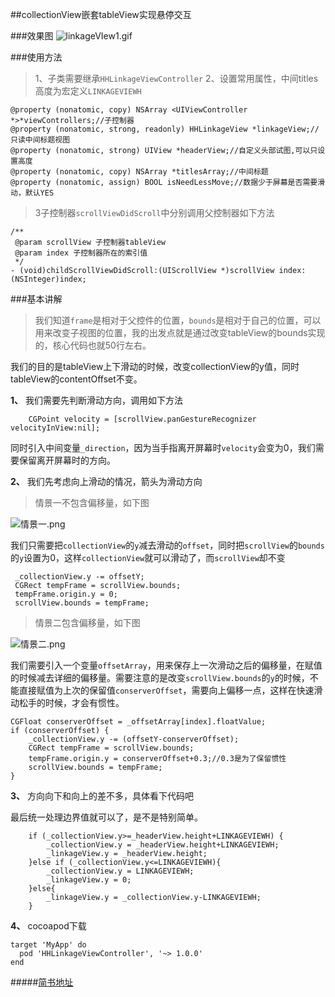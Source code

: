 



##collectionView嵌套tableView实现悬停交互

###效果图
![linkageVIew1.gif](https://upload-images.jianshu.io/upload_images/1801563-3740cfc0ed1d2f37.gif?imageMogr2/auto-orient/strip)

###使用方法
>1、子类需要继承`HHLinkageViewController`
>2、设置常用属性，中间titles高度为宏定义`LINKAGEVIEWH`

```objc
@property (nonatomic, copy) NSArray <UIViewController *>*viewControllers;//子控制器
@property (nonatomic, strong, readonly) HHLinkageView *linkageView;//只读中间标题视图
@property (nonatomic, strong) UIView *headerView;//自定义头部试图,可以只设置高度
@property (nonatomic, copy) NSArray *titlesArray;//中间标题
@property (nonatomic, assign) BOOL isNeedLessMove;//数据少于屏幕是否需要滑动，默认YES
```
>3子控制器`scrollViewDidScroll`中分别调用父控制器如下方法

```objc
/**
 @param scrollView 子控制器tableView
 @param index 子控制器所在的索引值
 */
- (void)childScrollViewDidScroll:(UIScrollView *)scrollView index:(NSInteger)index;

```

###基本讲解
   > 我们知道`frame`是相对于父控件的位置，`bounds`是相对于自己的位置，可以用来改变子视图的位置，我的出发点就是通过改变tableView的bounds实现的，核心代码也就50行左右。
   
我们的目的是tableView上下滑动的时候，改变collectionView的y值，同时tableView的contentOffset不变。

**1、** 我们需要先判断滑动方向，调用如下方法

```objc
    CGPoint velocity = [scrollView.panGestureRecognizer velocityInView:nil];
```
同时引入中间变量`_direction`，因为当手指离开屏幕时`velocity`会变为0，我们需要保留离开屏幕时的方向。

**2、** 我们先考虑向上滑动的情况，箭头为滑动方向

>情景一不包含偏移量，如下图

![情景一.png](https://upload-images.jianshu.io/upload_images/1801563-bad701df5368a8cd.png?imageMogr2/auto-orient/strip%7CimageView2/2/w/1240)

我们只需要把`collectionView`的`y`减去滑动的`offset`，同时把`scrollView`的`bounds`的`y`设置为0，这样`collectionView`就可以滑动了，而`scrollView`却不变

```objc
 _collectionView.y -= offsetY;
 CGRect tempFrame = scrollView.bounds;
 tempFrame.origin.y = 0;
 scrollView.bounds = tempFrame;
```

>情景二包含偏移量，如下图

![情景二.png](https://upload-images.jianshu.io/upload_images/1801563-1d9f9cfdcacb529f.png?imageMogr2/auto-orient/strip%7CimageView2/2/w/1240)

我们需要引入一个变量`offsetArray`，用来保存上一次滑动之后的偏移量，在赋值的时候减去详细的偏移量。需要注意的是改变`scrollView.bounds`的`y`的时候，不能直接赋值为上次的保留值`conserverOffset`，需要向上偏移一点，这样在快速滑动松手的时候，才会有惯性。
    
```objc
CGFloat conserverOffset = _offsetArray[index].floatValue;
if (conserverOffset) {
    _collectionView.y -= (offsetY-conserverOffset);
    CGRect tempFrame = scrollView.bounds;
    tempFrame.origin.y = conserverOffset+0.3;//0.3是为了保留惯性
    scrollView.bounds = tempFrame;
}
```
**3、** 方向向下和向上的差不多，具体看下代码吧

最后统一处理边界值就可以了，是不是特别简单。

```objc
    if (_collectionView.y>=_headerView.height+LINKAGEVIEWH) {
        _collectionView.y = _headerView.height+LINKAGEVIEWH;
        _linkageView.y = _headerView.height;
    }else if (_collectionView.y<=LINKAGEVIEWH){
        _collectionView.y = LINKAGEVIEWH;
        _linkageView.y = 0;
    }else{
        _linkageView.y = _collectionView.y-LINKAGEVIEWH;
    }
```

**4、** cocoapod下载

```objc
target 'MyApp' do
  pod 'HHLinkageViewController', '~> 1.0.0'
end
```

#####[简书地址](https://www.jianshu.com/p/49d01f6890ac)


